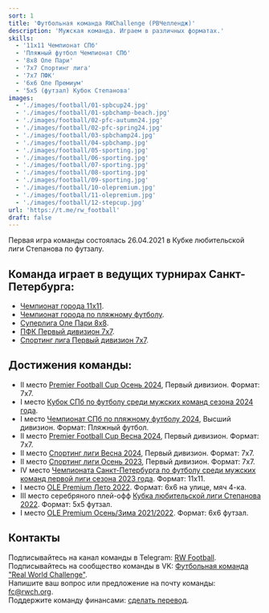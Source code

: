 ```yaml
---
sort: 1
title: 'Футбольная команда RWChallenge (РВЧеллендж)'
description: 'Мужская команда. Играем в различных форматах.'
skills:
  - '11x11 Чемпионат СПб'
  - 'Пляжный футбол Чемпионат СПб'
  - '8x8 Оле Пари'
  - '7x7 Спортинг лига'
  - '7x7 ПФК'
  - '6x6 Оле Премиум'
  - '5x5 (футзал) Кубок Степанова'
images:
  - './images/football/01-spbcup24.jpg'
  - './images/football/01-spbchamp-beach.jpg'
  - './images/football/02-pfc-autumn24.jpg'
  - './images/football/02-pfc-spring24.jpg'
  - './images/football/03-spbchamp24.jpg'
  - './images/football/04-spbchamp.jpg'
  - './images/football/05-sporting.jpg'
  - './images/football/06-sporting.jpg'
  - './images/football/07-sporting.jpg'
  - './images/football/08-sporting.jpg'
  - './images/football/09-sporting.jpg'
  - './images/football/10-olepremium.jpg'
  - './images/football/11-olepremium.jpg'
  - './images/football/12-stepcup.jpg'
url: 'https://t.me/rw_football'
draft: false
---
```


Первая игра команды состоялась 26.04.2021 в Кубке любительской лиги Степанова по футзалу.

## Команда играет в ведущих турнирах Санкт-Петербурга:

- <a href="/actions/2024/spbchamp">Чемпионат города 11х11</a>.
- <a href="/actions/2024/spbchamp-beach">Чемпионат города по пляжному футболу</a>.
- <a href="/actions/2024/ole-t1">Суперлига Оле Пари 8х8</a>.
- <a href="/actions/2024/pfc">ПФК Первый дивизион 7х7</a>.
- <a href="/actions/2024/sporting">Спортинг лига Первый дивизион 7х7</a>.

## Достижения команды:

- II место <a href="/actions/2024/pfc-autumn">Premier Football Cup Осень 2024</a>, Первый дивизион. Формат: 7х7.
- I место <a href="/actions/2024/spbcup">Кубок СПб по футболу среди мужских команд сезона 2024 года</a>.
- I место <a href="/actions/2024/spbchamp-beach">Чемпионат СПб по пляжному футболу 2024</a>, Высший дивизион. Формат: Пляжный футбол.
- II место <a href="/actions/2024/pfc">Premier Football Cup Весна 2024</a>, Первый дивизион. Формат: 7х7.
- II место <a href="/actions/2024/sporting">Спортинг лиги Весна 2024</a>, Первый дивизион. Формат: 7х7.
- II место <a href="/actions/2023/sporting">Спортинг лиги Осень 2023</a>, Первый дивизион. Формат: 7х7.
- IV место <a href="/actions/2023/spbchamp">Чемпионата Санкт-Петербурга по футболу среди мужских команд первой лиги сезона 2023 года</a>. Формат: 11х11.
- I место <a href="/actions/2022/ole-prem-street">OLE Premium Лето 2022</a>. Формат: 6х6 на улице, мяч 4-ка.
- III место cеребряного плей-офф <a href="/actions/2022/step-cup">Кубка любительской лиги Степанова 2022</a>. Формат: 5х5 футзал.
- I место <a href="/actions/2022/ole-prem-futsal">OLE Premium Осень/Зима 2021/2022</a>. Формат: 6х6 футзал.

## Контакты

Подписывайтесь на канал команды в Telegram: <a href="https://t.me/rw_football" target="_blank">RW Football</a>.<br />
Подписывайтесь на сообщество команды в VK: <a href="https://vk.com/rw_football" target="_blank">Футбольная команда "Real World Challenge"</a>.<br />
Напишите ваш вопрос или предложение на почту команды: [fc@rwch.org](mailto:fc@rwch.org).<br />
Поддержите команду финансами: <a href="/support/football">сделать перевод</a>.
